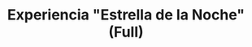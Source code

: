 ---
title: Experiencia "Estrella de la Noche" (Full)
seccion: Quince Años
tipo: Paquete Principal
descripcion: Incluye video prequince, video evento, video flash, sesión prequince y más.
precio: 3810000
---